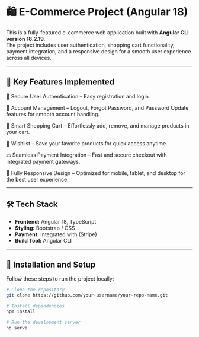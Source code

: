 # 🛍️ E-Commerce Project (Angular 18)

This is a fully-featured e-commerce web application built with **Angular CLI version 18.2.19**.  
The project includes user authentication, shopping cart functionality, payment integration, and a responsive design for a smooth user experience across all devices.

---

## 🔹 Key Features Implemented

🔐 Secure User Authentication – Easy registration and login

🔄 Account Management – Logout, Forgot Password, and Password Update features for smooth account handling.

🛒 Smart Shopping Cart – Effortlessly add, remove, and manage products in your cart.

💚 Wishlist – Save your favorite products for quick access anytime.

💵 Seamless Payment Integration – Fast and secure checkout with integrated payment gateways.

📱 Fully Responsive Design – Optimized for mobile, tablet, and desktop for the best user experience.

---

## 🛠️ **Tech Stack**

- **Frontend:** Angular 18, TypeScript
- **Styling:** Bootstrap / CSS
- **Payment:** Integrated with (Stripe)
- **Build Tool:** Angular CLI

---

## 🚀 **Installation and Setup**

Follow these steps to run the project locally:

```bash
# Clone the repository
git clone https://github.com/your-username/your-repo-name.git

# Install dependencies
npm install

# Run the development server
ng serve
